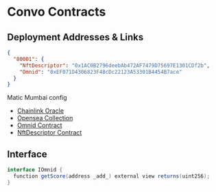 # Convo Contracts

## Deployment Addresses & Links
```json
{
  "80001": {
    "NftDescriptor": "0x1AC0B2796deebAb472AF7479D75697E1301CDf2b",
    "Omnid": "0xEF071D4306823F48cDc22123A53301B4454B7ace"
  }
}
```

Matic Mumbai config
- [Chainlink Oracle](https://market.link/jobs/4002bb77-a1c0-4dcc-8480-9130fa7bb26f)
- [Opensea Collection](https://testnets.opensea.io/collection/omnid-dxnq0doh6x)
- [Omnid Contract](https://mumbai.polygonscan.com/address/0xEF071D4306823F48cDc22123A53301B4454B7ace)
- [NftDescriptor Contract](https://mumbai.polygonscan.com/address/0x1AC0B2796deebAb472AF7479D75697E1301CDf2b)


## Interface
```csharp
interface IOmnid {
  function getScore(address _add_) external view returns(uint256);
}
```
